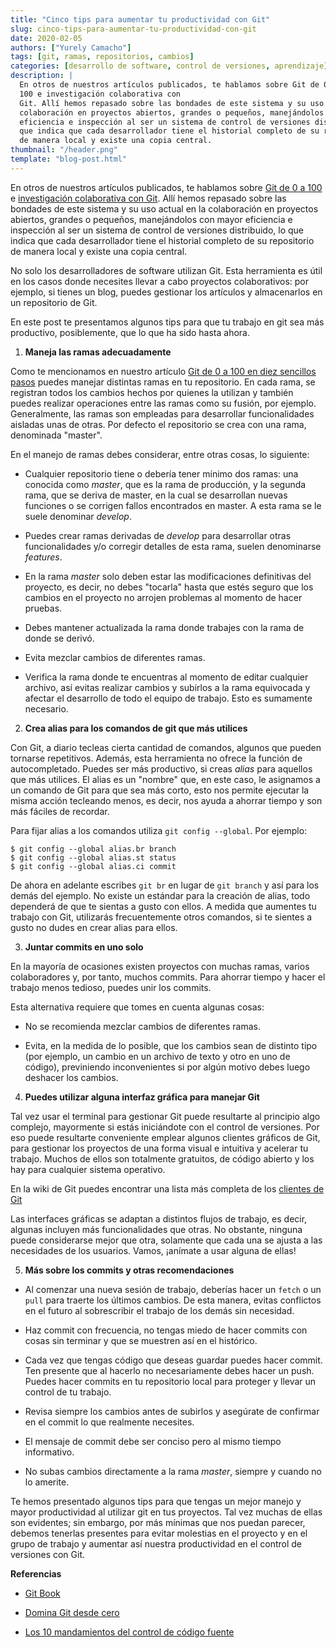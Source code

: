 ```yaml
---
title: "Cinco tips para aumentar tu productividad con Git"
slug: cinco-tips-para-aumentar-tu-productividad-con-git
date: 2020-02-05
authors: ["Yurely Camacho"]
tags: [git, ramas, repositorios, cambios]
categories: [desarrollo de software, control de versiones, aprendizaje]
description: |
  En otros de nuestros artículos publicados, te hablamos sobre Git de 0 a
  100 e investigación colaborativa con
  Git. Allí hemos repasado sobre las bondades de este sistema y su uso actual en la
  colaboración en proyectos abiertos, grandes o pequeños, manejándolos con mayor
  eficiencia e inspección al ser un sistema de control de versiones distribuido, lo
  que indica que cada desarrollador tiene el historial completo de su repositorio
  de manera local y existe una copia central.
thumbnail: "/header.png"
template: "blog-post.html"
---
```


<!-- # Cinco tips para aumentar tu productividad con Git -->
<!-- **Por Yurely Camacho** -->

En otros de nuestros artículos publicados, te hablamos sobre
[Git de 0 a 100](/blog/git-de-en-diez-sencillos-pasos/) e
[investigación colaborativa con Git](/blog/investigacion-colaborativa-con-git/).
Allí hemos repasado sobre las bondades de este sistema y su uso actual en la
colaboración en proyectos abiertos, grandes o pequeños, manejándolos con mayor
eficiencia e inspección al ser un sistema de control de versiones distribuido,
lo que indica que cada desarrollador tiene el historial completo de su
repositorio de manera local y existe una copia central.

<!-- TEASER_END -->

No solo los desarrolladores de software utilizan Git. Esta herramienta es útil
en los casos donde necesites llevar a cabo proyectos colaborativos: por ejemplo,
si tienes un blog, puedes gestionar los artículos y almacenarlos en un
repositorio de Git.

En este post te presentamos algunos tips para que tu trabajo en git sea más
productivo, posiblemente, que lo que ha sido hasta ahora.

1. **Maneja las ramas adecuadamente**

Como te mencionamos en nuestro artículo
[Git de 0 a 100 en diez sencillos pasos](/blog/git-de-en-diez-sencillos-pasos/)
puedes manejar distintas ramas en tu repositorio. En cada rama, se registran
todos los cambios hechos por quienes la utilizan y también puedes realizar
operaciones entre las ramas como su fusión, por ejemplo. Generalmente, las ramas
son empleadas para desarrollar funcionalidades aisladas unas de otras. Por
defecto el repositorio se crea con una rama, denominada "master".

En el manejo de ramas debes considerar, entre otras cosas, lo siguiente:

- Cualquier repositorio tiene o debería tener mínimo dos ramas: una conocida
  como _master_, que es la rama de producción, y la segunda rama, que se deriva
  de master, en la cual se desarrollan nuevas funciones o se corrigen fallos
  encontrados en master. A esta rama se le suele denominar _develop_.

- Puedes crear ramas derivadas de _develop_ para desarrollar otras
  funcionalidades y/o corregir detalles de esta rama, suelen denominarse
  _features_.

- En la rama _master_ solo deben estar las modificaciones definitivas del
  proyecto, es decir, no debes "tocarla" hasta que estés seguro que los cambios
  en el proyecto no arrojen problemas al momento de hacer pruebas.

- Debes mantener actualizada la rama donde trabajes con la rama de donde se
  derivó.

- Evita mezclar cambios de diferentes ramas.

- Verifica la rama donde te encuentras al momento de editar cualquier archivo,
  así evitas realizar cambios y subirlos a la rama equivocada y afectar el
  desarrollo de todo el equipo de trabajo. Esto es sumamente necesario.

2. **Crea alias para los comandos de git que más utilices**

Con Git, a diario tecleas cierta cantidad de comandos, algunos que pueden
tornarse repetitivos. Además, esta herramienta no ofrece la función de
autocompletado. Puedes ser más productivo, si creas _alias_ para aquellos que
más utilices. El alias es un "nombre" que, en este caso, le asignamos a un
comando de Git para que sea más corto, esto nos permite ejecutar la misma acción
tecleando menos, es decir, nos ayuda a ahorrar tiempo y son más fáciles de
recordar.

Para fijar alias a los comandos utiliza `git config --global`. Por ejemplo:

```
$ git config --global alias.br branch
$ git config --global alias.st status
$ git config --global alias.ci commit
```

De ahora en adelante escribes `git br` en lugar de `git branch` y así para los
demás del ejemplo. No existe un estándar para la creación de alias, todo
dependerá de que te sientas a gusto con ellos. A medida que aumentes tu trabajo
con Git, utilizarás frecuentemente otros comandos, si te sientes a gusto no
dudes en crear alias para ellos.

3. **Juntar commits en uno solo**

En la mayoría de ocasiones existen proyectos con muchas ramas, varios
colaboradores y, por tanto, muchos commits. Para ahorrar tiempo y hacer el
trabajo menos tedioso, puedes unir los commits.

Esta alternativa requiere que tomes en cuenta algunas cosas:

- No se recomienda mezclar cambios de diferentes ramas.

- Evita, en la medida de lo posible, que los cambios sean de distinto tipo (por
  ejemplo, un cambio en un archivo de texto y otro en uno de código),
  previniendo inconvenientes si por algún motivo debes luego deshacer los
  cambios.

4. **Puedes utilizar alguna interfaz gráfica para manejar Git**

Tal vez usar el terminal para gestionar Git puede resultarte al principio algo
complejo, mayormente si estás iniciándote con el control de versiones. Por eso
puede resultarte conveniente emplear algunos clientes gráficos de Git, para
gestionar los proyectos de una forma visual e intuitiva y acelerar tu trabajo.
Muchos de ellos son totalmente gratuitos, de código abierto y los hay para
cualquier sistema operativo.

En la wiki de Git puedes encontrar una lista más completa de los
[clientes de Git](https://git.wiki.kernel.org/index.php/Interfaces,_frontends,_and_tools#Graphical_Interfaces)

Las interfaces gráficas se adaptan a distintos flujos de trabajo, es decir,
algunas incluyen más funcionalidades que otras. No obstante, ninguna puede
considerarse mejor que otra, solamente que cada una se ajusta a las necesidades
de los usuarios. Vamos, ¡anímate a usar alguna de ellas!

5. **Más sobre los commits y otras recomendaciones**

- Al comenzar una nueva sesión de trabajo, deberías hacer un `fetch` o un `pull`
  para traerte los últimos cambios. De esta manera, evitas conflictos en el
  futuro al sobrescribir el trabajo de los demás sin necesidad.

- Haz commit con frecuencia, no tengas miedo de hacer commits con cosas sin
  terminar y que se muestren así en el histórico.

- Cada vez que tengas código que deseas guardar puedes hacer commit. Ten
  presente que al hacerlo no necesariamente debes hacer un push. Puedes hacer
  commits en tu repositorio local para proteger y llevar un control de tu
  trabajo.

- Revisa siempre los cambios antes de subirlos y asegúrate de confirmar en el
  commit lo que realmente necesites.

- El mensaje de commit debe ser conciso pero al mismo tiempo informativo.

- No subas cambios directamente a la rama _master_, siempre y cuando no lo
  amerite.

Te hemos presentado algunos tips para que tengas un mejor manejo y mayor
productividad al utilizar git en tus proyectos. Tal vez muchas de ellas son
evidentes; sin embargo, por más mínimas que nos puedan parecer, debemos tenerlas
presentes para evitar molestias en el proyecto y en el grupo de trabajo y
aumentar así nuestra productividad en el control de versiones con Git.

**Referencias**

- [Git Book](https://git-scm.com/book/es/v2)

- [Domina Git desde cero](https://sargantanacode.es/post/using-git-aliases-to-increase-our-productivity)

- [Los 10 mandamientos del control de código fuente](https://www.campusmvp.es/recursos/post/los-10-mandamientos-del-control-de-codigo-fuente.aspx)
